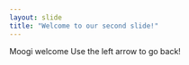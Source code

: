 ```yaml
---
layout: slide
title: "Welcome to our second slide!"
---
```

Moogi welcome 
Use the left arrow to go back!
